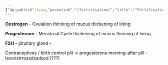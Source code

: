 ```yaml
---
{"dg-publish":true,"permalink":"/fertilisation/","title":["Fertilisation"],"tags":["psychology","lifespan","biology","stub"],"created":"2023-01-23","updated":""}
---
```




**Oestrogen** - Ovulation
thinning of mucus
thickening of lining

**Progesterone** - Menstrual Cycle
thickening of mucus
thinning of lining

**FSH** - pituitary gland - 

Contraceptives / birth control pill -> progesterone 
morning-after pill -  levonstrroasdsadsod (???)


